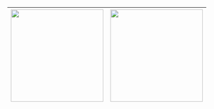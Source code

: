 |<img height="210vh" align="center" src="https://github-readme-stats.vercel.app/api?username=marcellafarias&count_private=true&show_icons=true&include_all_commits=true&hide_border=true&layout=compact&theme=tokyonight">|<img height="210vh" align="center" src="https://github-readme-stats.vercel.app/api/top-langs/?username=marcellafarias&count_private=true&show_icons=true&include_all_commits=true&hide_border=true&layout=compact&theme=tokyonight">|
|:---:|:---:|
